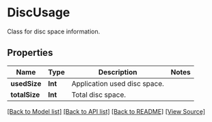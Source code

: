 ﻿# DiscUsage
Class for disc space information.

## Properties
Name | Type | Description | Notes
------------ | ------------- | ------------- | -------------
**usedSize** | **Int** | Application used disc space. | 
**totalSize** | **Int** | Total disc space. | 

[[Back to Model list]](../README.md#documentation-for-models) [[Back to API list]](../README.md#documentation-for-api-endpoints) [[Back to README]](../README.md) [[View Source]](../AsposePdfCloud/Models/DiscUsage.swift)

